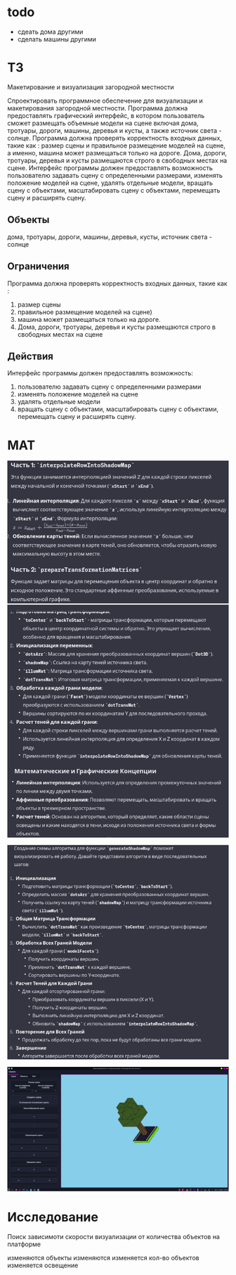 # todo
* сдеать дома другими
* сделать машины другими 



# ТЗ
Макетирование и визуализация загородной  местности

Спроектировать программное обеспечение для визуализации и макетирования
загородной местности. Программа должна предоставлять графический интерфейс, в котором
пользователь сможет размещать объемные модели на сцене включая дома, тротуары, дороги,
машины, деревья и кусты, а также источник света - солнце. Программа должна проверять
корректность входных данных, такие как : размер сцены и правильное размещение моделей на
сцене, а именно, машина может размещаться только на дороге. Дома, дороги, тротуары,
деревья и кусты размещаются строго в свободных местах на сцене. Интерфейс программы
должен предоставлять возможность пользователю задавать сцену с определенными
размерами, изменять положение моделей на сцене, удалять отдельные модели, вращать сцену
с объектами, масштабировать сцену с объектами, перемещать сцену и расширять сцену.

## Объекты 
дома, тротуары, дороги, машины, деревья, кусты, источник света - солнце

## Ограничения 

Программа должна проверять корректность входных данных, такие как : 
    
1) размер сцены  
2) правильное размещение моделей на сцене)
3) машина может размещаться только на дороге.
3) Дома, дороги, тротуары, деревья и кусты размещаются строго в свободных местах на сцене

## Действия 

Интерфейс программы должен предоставлять возможность:
1) пользователю задавать сцену с определенными размерами
2) изменять положение моделей на сцене
3) удалять отдельные модели
4) вращать сцену с объектами, масштабировать сцену с объектами, перемещать сцену и расширять сцену.

# MAT

![img.png](img.png)
![img_1.png](img_1.png)

![img_2.png](img_2.png)


![img_3.png](img_3.png)



# Исследование 

Поиск зависимоти скорости визуализации от количества объектов на платформе


изменяются объекты 
изменяются изменяется кол-во объектов 
изменяется освещение 